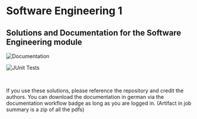 # Software Engineering 1
## Solutions and Documentation for the Software Engineering module

![Documentation](https://github.com/JohnMeyerhoff/SE01/actions/workflows/SE.yml/badge.svg)

![JUnit Tests](https://github.com/JohnMeyerhoff/SE01/actions/workflows/JunitReport.yml/badge.svg)


</br>

If you use these solutions, please reference the repository and credit the authors.
You can download the documentation in german via the documentation workflow badge as long as you are logged in.
(Artifact in job summary is a zip of all the pdfs)
